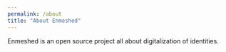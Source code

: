 ```yaml
---
permalink: /about
title: "About Enmeshed"
---
```


Enmeshed is an open source project all about digitalization of identities.
